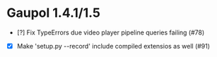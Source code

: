 Gaupol 1.4.1/1.5
================

* [?] Fix TypeErrors due video player pipeline queries failing (#78)
* [x] Make 'setup.py --record' include compiled extensios as well (#91)
